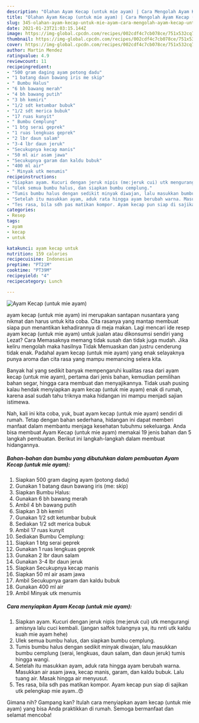 ```yaml
---
description: "Olahan Ayam Kecap (untuk mie ayam) | Cara Mengolah Ayam Kecap (untuk mie ayam) Yang Lezat Sekali"
title: "Olahan Ayam Kecap (untuk mie ayam) | Cara Mengolah Ayam Kecap (untuk mie ayam) Yang Lezat Sekali"
slug: 345-olahan-ayam-kecap-untuk-mie-ayam-cara-mengolah-ayam-kecap-untuk-mie-ayam-yang-lezat-sekali
date: 2021-01-23T21:03:15.144Z
image: https://img-global.cpcdn.com/recipes/002cdf4c7cb078ce/751x532cq70/ayam-kecap-untuk-mie-ayam-foto-resep-utama.jpg
thumbnail: https://img-global.cpcdn.com/recipes/002cdf4c7cb078ce/751x532cq70/ayam-kecap-untuk-mie-ayam-foto-resep-utama.jpg
cover: https://img-global.cpcdn.com/recipes/002cdf4c7cb078ce/751x532cq70/ayam-kecap-untuk-mie-ayam-foto-resep-utama.jpg
author: Martin Mendez
ratingvalue: 4.9
reviewcount: 11
recipeingredient:
- "500 gram daging ayam potong dadu"
- "1 batang daun bawang iris me skip"
- " Bumbu Halus"
- "6 bh bawang merah"
- "4 bh bawang putih"
- "3 bh kemiri"
- "1/2 sdt ketumbar bubuk"
- "1/2 sdt merica bubuk"
- "17 ruas kunyit"
- " Bumbu Cemplung"
- "1 btg serai geprek"
- "1 ruas lengkuas geprek"
- "2 lbr daun salam"
- "3-4 lbr daun jeruk"
- "Secukupnya kecap manis"
- "50 ml air asam jawa"
- "Secukupnya garam dan kaldu bubuk"
- "400 ml air"
- " Minyak utk menumis"
recipeinstructions:
- "Siapkan ayam. Kucuri dengan jeruk nipis (me:jeruk cui) utk mengurangi amisnya lalu cuci kembali. (jangan salfok tulangnya ya, itu nnti utk kaldu kuah mie ayam hehe)"
- "Ulek semua bumbu halus, dan siapkan bumbu cemplung."
- "Tumis bumbu halus dengan sedikit minyak diwajan, lalu masukkan bumbu cemplung (serai, lengkuas, daun salam, dan daun jeruk) tumis hingga wangi."
- "Setelah itu masukkan ayam, aduk rata hingga ayam berubah warna. Masukkan air asam jawa, kecap manis, garam, dan kaldu bubuk. Lalu tuang air. Masak hingga air menyusut."
- "Tes rasa, bila sdh pas matikan kompor. Ayam kecap pun siap di sajikan utk pelengkap mie ayam..😍"
categories:
- Resep
tags:
- ayam
- kecap
- untuk

katakunci: ayam kecap untuk 
nutrition: 159 calories
recipecuisine: Indonesian
preptime: "PT21M"
cooktime: "PT39M"
recipeyield: "4"
recipecategory: Lunch

---
```



![Ayam Kecap (untuk mie ayam)](https://img-global.cpcdn.com/recipes/002cdf4c7cb078ce/751x532cq70/ayam-kecap-untuk-mie-ayam-foto-resep-utama.jpg)


ayam kecap (untuk mie ayam) ini merupakan santapan nusantara yang nikmat dan harus untuk kita coba. Cita rasanya yang mantap membuat siapa pun menantikan kehadirannya di meja makan.
Lagi mencari ide resep ayam kecap (untuk mie ayam) untuk jualan atau dikonsumsi sendiri yang Lezat? Cara Memasaknya memang tidak susah dan tidak juga mudah. Jika keliru mengolah maka hasilnya Tidak Memuaskan dan justru cenderung tidak enak. Padahal ayam kecap (untuk mie ayam) yang enak selayaknya punya aroma dan cita rasa yang mampu memancing selera kita.

Banyak hal yang sedikit banyak mempengaruhi kualitas rasa dari ayam kecap (untuk mie ayam), pertama dari jenis bahan, kemudian pemilihan bahan segar, hingga cara membuat dan menyajikannya. Tidak usah pusing kalau hendak menyiapkan ayam kecap (untuk mie ayam) enak di rumah, karena asal sudah tahu triknya maka hidangan ini mampu menjadi sajian istimewa.




Nah, kali ini kita coba, yuk, buat ayam kecap (untuk mie ayam) sendiri di rumah. Tetap dengan bahan sederhana, hidangan ini dapat memberi manfaat dalam membantu menjaga kesehatan tubuhmu sekeluarga. Anda bisa membuat Ayam Kecap (untuk mie ayam) memakai 19 jenis bahan dan 5 langkah pembuatan. Berikut ini langkah-langkah dalam membuat hidangannya.

<!--inarticleads1-->

##### Bahan-bahan dan bumbu yang dibutuhkan dalam pembuatan Ayam Kecap (untuk mie ayam):

1. Siapkan 500 gram daging ayam (potong dadu)
1. Gunakan 1 batang daun bawang iris (me: skip)
1. Siapkan  Bumbu Halus:
1. Gunakan 6 bh bawang merah
1. Ambil 4 bh bawang putih
1. Siapkan 3 bh kemiri
1. Gunakan 1/2 sdt ketumbar bubuk
1. Sediakan 1/2 sdt merica bubuk
1. Ambil 17 ruas kunyit
1. Sediakan  Bumbu Cemplung:
1. Siapkan 1 btg serai geprek
1. Gunakan 1 ruas lengkuas geprek
1. Gunakan 2 lbr daun salam
1. Gunakan 3-4 lbr daun jeruk
1. Siapkan Secukupnya kecap manis
1. Siapkan 50 ml air asam jawa
1. Ambil Secukupnya garam dan kaldu bubuk
1. Gunakan 400 ml air
1. Ambil  Minyak utk menumis




<!--inarticleads2-->

##### Cara menyiapkan Ayam Kecap (untuk mie ayam):

1. Siapkan ayam. Kucuri dengan jeruk nipis (me:jeruk cui) utk mengurangi amisnya lalu cuci kembali. (jangan salfok tulangnya ya, itu nnti utk kaldu kuah mie ayam hehe)
1. Ulek semua bumbu halus, dan siapkan bumbu cemplung.
1. Tumis bumbu halus dengan sedikit minyak diwajan, lalu masukkan bumbu cemplung (serai, lengkuas, daun salam, dan daun jeruk) tumis hingga wangi.
1. Setelah itu masukkan ayam, aduk rata hingga ayam berubah warna. Masukkan air asam jawa, kecap manis, garam, dan kaldu bubuk. Lalu tuang air. Masak hingga air menyusut.
1. Tes rasa, bila sdh pas matikan kompor. Ayam kecap pun siap di sajikan utk pelengkap mie ayam..😍




Gimana nih? Gampang kan? Itulah cara menyiapkan ayam kecap (untuk mie ayam) yang bisa Anda praktikkan di rumah. Semoga bermanfaat dan selamat mencoba!
